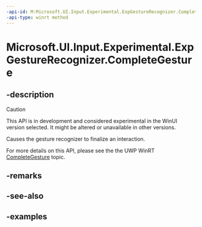 ```yaml
---
-api-id: M:Microsoft.UI.Input.Experimental.ExpGestureRecognizer.CompleteGesture
-api-type: winrt method
---
```


# Microsoft.UI.Input.Experimental.ExpGestureRecognizer.CompleteGesture

<!--
public void CompleteGesture ();
-->

## -description

> [!CAUTION]
> This API is in development and considered experimental in the WinUI version selected. It might be altered or unavailable in other versions.

Causes the gesture recognizer to finalize an interaction.

For more details on this API, please see the the UWP WinRT [CompleteGesture](/uwp/api/windows.ui.input.gesturerecognizer.completegesture) topic.

## -remarks

## -see-also

## -examples
